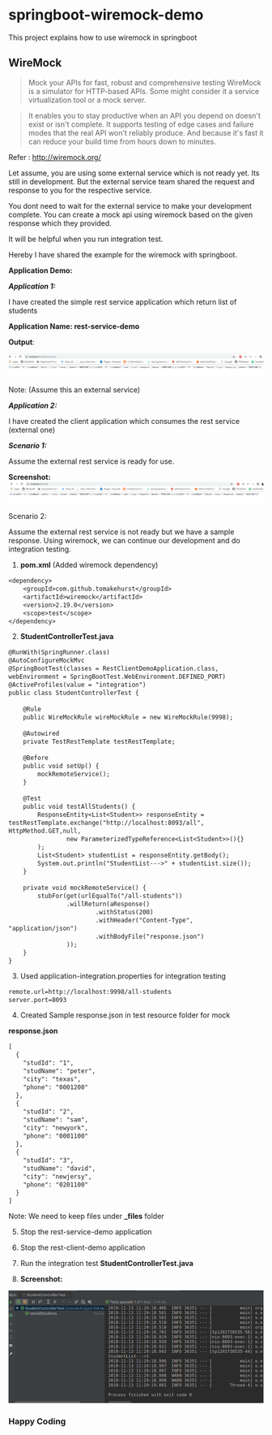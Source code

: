 # springboot-wiremock-demo
This project explains how to use wiremock in springboot

## WireMock

> Mock your APIs for fast, robust and comprehensive testing
WireMock is a simulator for HTTP-based APIs. Some might consider it a service virtualization tool or a mock server.

> It enables you to stay productive when an API you depend on doesn't exist or isn't complete. It supports testing of edge cases and failure modes that the real API won't reliably produce. And because it's fast it can reduce your build time from hours down to minutes.

Refer : http://wiremock.org/


Let assume, you are using some external service which is not ready yet. Its still in development. But the external service team shared the request and response to you for the respective service.

You dont need to wait for the external service to make your development complete. You can create a mock api using wiremock based on the given response which they provided.

It will be helpful when you run integration test.

Hereby I have shared the example for the wiremock with springboot.


**Application Demo:**

_**Application 1:**_

I have created the simple rest service application which return list of students 

**Application Name: rest-service-demo**

**Output**:

![rest-service-demo](rest-service-demo.png)

Note: (Assume this an external service)



**_Application 2:_**

I have created the client application which consumes the rest service (external one)

**_Scenario 1:_**

Assume the external rest service is ready for use. 

**Screenshot:**
![rest-client-demo](rest-client-demo.png)

Scenario 2:

Assume the external rest service is not ready but we have a sample response. 
Using wiremock, we can continue our development and do integration testing.

1. **pom.xml** (Added wiremock dependency)

```
<dependency>
    <groupId>com.github.tomakehurst</groupId>
	<artifactId>wiremock</artifactId>
	<version>2.19.0</version>
	<scope>test</scope>
</dependency>

```

2. **StudentControllerTest.java**

```
@RunWith(SpringRunner.class)
@AutoConfigureMockMvc
@SpringBootTest(classes = RestClientDemoApplication.class, webEnvironment = SpringBootTest.WebEnvironment.DEFINED_PORT)
@ActiveProfiles(value = "integration")
public class StudentControllerTest {

    @Rule
    public WireMockRule wireMockRule = new WireMockRule(9998);

    @Autowired
    private TestRestTemplate testRestTemplate;

    @Before
    public void setUp() {
        mockRemoteService();
    }

    @Test
    public void testAllStudents() {
        ResponseEntity<List<Student>> responseEntity = testRestTemplate.exchange("http://localhost:8093/all", HttpMethod.GET,null,
                new ParameterizedTypeReference<List<Student>>(){}
        );
        List<Student> studentList = responseEntity.getBody();
        System.out.println("StudentList--->" + studentList.size());
    }

    private void mockRemoteService() {
        stubFor(get(urlEqualTo("/all-students"))
                .willReturn(aResponse()
                        .withStatus(200)
                        .withHeader("Content-Type", "application/json")
                        .withBodyFile("response.json")
                ));
    }
}

```

3. Used application-integration.properties for integration testing

```
remote.url=http://localhost:9998/all-students
server.port=8093

```

4. Created Sample response.json in test resource folder for mock

**response.json**

```
[
  {
    "studId": "1",
    "studName": "peter",
    "city": "texas",
    "phone": "0001200"
  },
  {
    "studId": "2",
    "studName": "sam",
    "city": "newyork",
    "phone": "0001100"
  },
  {
    "studId": "3",
    "studName": "david",
    "city": "newjersy",
    "phone": "0201100"
  }
]

```
Note: We need to keep files under **_files** folder


5. Stop the rest-service-demo application

6. Stop the rest-client-demo application

7. Run the integration test **StudentControllerTest.java**

8. **Screenshot:**

![rest-client-wiremock](rest-client-wiremock.png)


### Happy Coding